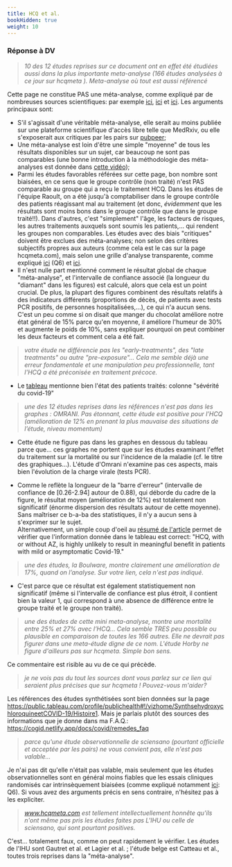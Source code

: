 ```yaml
---
title: HCQ et al.
bookHidden: true
weight: 10
---
```


### **Réponse à DV**

> _10 des 12 études reprises sur ce document ont en effet été étudiées aussi dans la plus importante meta-analyse (166 études analysées à ce jour sur hcqmeta ). Meta-analyse où tout est aussi référencé_

Cette page ne constitue PAS une méta-analyse, comme expliqué par de nombreuses sources scientifiques: par exemple [ici](remedes_faq/#hcqmeta), [ici](https://public.tableau.com/profile/publichealth#!/vizhome/SynthsehydroxychloroquineetCOVID-19/Tableaudebord4) et [ici](https://spark.adobe.com/page/lSclwca9VQKis/).
Les arguments principaux sont: 
 * S'il s'agissait d'une véritable méta-analyse, elle serait au moins publiée sur une plateforme scientifique d'accès libre telle que MedRxiv, ou elle s'exposerait aux critiques par les pairs sur [pubpeer](https://pubpeer.com); 
 * Une méta-analyse est loin d'être une simple "moyenne" de tous les résultats disponibles sur un sujet, car beaucoup ne sont pas comparables (une bonne introduction à la méthodologie des méta-analyses est donnée dans [cette vidéo](https://www.youtube.com/watch?v=hwE6HAg4o_8)); 
 * Parmi les études favorables référées sur cette page, bon nombre sont biaisées, en ce sens que le groupe contrôle (non traité)
 n'est PAS comparable au groupe qui a reçu le traitement HCQ. Dans les études de l'équipe Raoult, on a été jusqu'à comptabiliser dans le groupe contrôle des patients réagissant mal au traitement (et donc, _évidemment_ que les résultats sont moins bons dans le groupe contrôle que dans le groupe traité!!). Dans d'autres, c'est "simplement" l'âge, les facteurs de risques, les autres traitements auxquels sont soumis les patients,... qui rendent les groupes non comparables. Les études avec des biais "critiques" doivent être exclues des méta-analyses; non selon des critères subjectifs propres aux auteurs (comme cela est le cas sur la page hcqmeta.com), mais selon une grille d'analyse transparente, comme expliqué [ici](remedes_faq/#obs-bias) (Q6) et [ici](https://www.youtube.com/watch?v=hwE6HAg4o_8&t=637s). 
  * Il n'est nulle part mentionné comment le résultat global de chaque "méta-analyse", et l'intervalle de confiance associé (la longueur du "diamant" dans les figures) est calculé, alors que cela est un point crucial. De plus, la plupart des figures combinent des résultats relatifs à des indicateurs différents (proportions de décès, de patients avec tests PCR positifs, de personnes hospitalisées,...), ce qui n'a aucun sens. C'est un peu comme si on disait que manger du chocolat améliore notre état général de 15% parce qu'en moyenne, il améliore l'humeur de 30% et augmente le poids de 10%, sans expliquer pourquoi on peut combiner les deux facteurs et comment cela a été fait.
  


> _votre étude ne différencie pas les "early-treatments", des "late treatments" ou autre "pre-exposure"... Cela me semble déjà une erreur fondamentale et une manipulation peu professionnelle, tant l'HCQ a été préconisée en traitement précoce._

*  Le [tableau](https://public.tableau.com/profile/publichealth#!/vizhome/SynthsehydroxychloroquineetCOVID-19/Histoire1) mentionne bien l'état des patients traités:  colonne "sévérité du covid-19"


> _une des 12 études reprises dans les références n'est pas dans les graphes : OMRANI. Pas étonnant, cette étude est positive pour l’HCQ (amélioration de 12% en prenant la plus mauvaise des situations de l’étude, niveau momentum)_

 * Cette étude ne figure pas dans les graphes en dessous du tableau parce que... ces graphes ne portent que sur les études examinant l'effet du traitement sur la mortalité ou sur l'incidence de la maladie (cf. le titre des graphiques...). L'étude d'Omrani n'examine pas ces aspects, mais bien l'évolution de la charge virale (tests PCR).

 * Comme le reflète la longueur de la "barre d'erreur" (intervalle de confiance de [0.26-2.94]  autour de 0.88), qui déborde du cadre de la figure, le résultat moyen (amélioration de 12%) est totalement non  significatif (énorme dispersion des résultats autour de cette moyenne). Sans maîtriser ce b-a-ba des statistiques, il n'y a aucun sens à s'exprimer sur le sujet.
<br> Alternativement, un simple coup d'oeil au [résumé de l'article](https://www.thelancet.com/journals/eclinm/article/PIIS2589-5370(20)30389-8/fulltext) permet de vérifier que l'information donnée dans le tableau est correct: "HCQ, with or without AZ, is highly unlikely to result in meaningful benefit in patients with mild or asymptomatic Covid-19."

>  _une des études, la Boulware, montre clairement une amélioration de 17%, quand on l’analyse. Sur votre lien, cela n'est pas indiqué._

 *  C'est parce que ce résultat est également statistiquement non significatif (même si l'intervalle de confiance est plus étroit, il contient bien la valeur 1, qui correspond à une  absence de différence entre le groupe traité et le groupe non traité). 

> _une des études de cette mini meta-analyse, montre une mortalité entre 25% et 27% avec l’HCQ... Cela semble TRES peu possible ou plausible en comparaison de toutes les 166 autres. Elle ne devrait pas figurer dans une meta-étude digne de ce nom. L'étude Horby ne figure d'ailleurs pas sur hcqmeta. Simple bon sens._


 Ce commentaire est risible au vu de ce qui précède.

> _je ne vois pas du tout les sources dont vous parlez sur ce lien qui seraient plus précises que sur hcqmeta ! Pouvez-vous m'aider?_ 

Les références des études synthétisées sont bien données sur la page https://public.tableau.com/profile/publichealth#!/vizhome/SynthsehydroxychloroquineetCOVID-19/Histoire1. Mais je parlais plutôt des sources des informations que je donne dans ma F.A.Q.: https://cogid.netlify.app/docs/covid/remedes_faq

 
 >  _parce qu'une étude observationnelle de sciensano (pourtant officielle et acceptée par les pairs) ne vous convient pas, elle n'est pas valable..._

Je n'ai pas dit qu'elle n'était pas valable, mais seulement que les études observationnelles sont en général moins fiables que les essais cliniques randomisés car intrinsèquement biaisées  (comme expliqué notamment [ici](remedes_faq/#obs-bias): Q6). Si vous avez des arguments précis en sens contraire, n'hésitez pas à les expliciter.

> _www.hcqmeta.com est tellement intellectuellement honnête qu'ils n'ont même pas pris les études faites pas L'IHU ou celle de sciensano, qui sont pourtant positives._

C'est... totalement faux, comme on peut rapidement le vérifier. Les études de l'IHU sont Gautret et al. et Lagier et al. ; l'étude belge est Catteau et al., toutes trois reprises dans la "méta-analyse".

